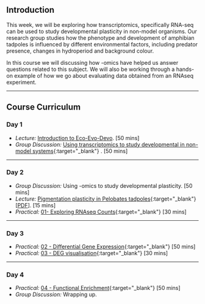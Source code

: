 ## Introduction

This week, we will be exploring how transcriptomics, specifically RNA-seq can be used to study developmental plasticity in non-model organisms. Our research group studies how the phenotype and development of amphibian tadpoles is influenced by different environmental factors, including predator presence, changes in hydroperiod and background colour.

In this course we will discussing how -omics have helped us answer questions related to this subject. We will also be working through a hands-on example of how we go about evaluating data obtained from an RNAseq experiment.

---
## Course Curriculum

### Day 1

* _Lecture:_ [Introduction to Eco-Evo-Devo](). [50 mins]
* _Group Discussion:_ [Using transcriptomics to study developmental in non-model systems](./paper_discussion/paper_discussion.md){:target="_blank"} . [50 mins]

---
### Day 2

* _Group Discussion:_ Using -omics to study developmental plasticity. [50 mins]
* _Lecture:_ [Pigmentation plasticity in Pelobates tadpoles](./lectures/intro_pigmentation/index.html){:target="_blank"}  [[PDF](lectures/intro_pigmentation.pdf)]. [15 mins]
* _Practical:_ [01- Exploring RNAseq Counts](./exercises/01_explore_counts.html){:target="_blank"} [30 mins]

---
### Day 3

* _Practical:_ [02 - Differential Gene Expression](./exercises/02_deg.html){:target="_blank"} [50 mins]
* _Practical:_ [03 - DEG visualisation](./exercises/03_deg_viz.html){:target="_blank"} [30 mins]

---
### Day 4

* _Practical:_ [04 - Functional Enrichment](./exercises/04_functional_enrichment.html){:target="_blank"} [50 mins]
* _Group Discussion:_ Wrapping up.
